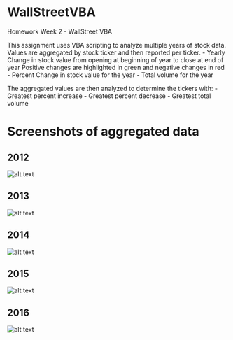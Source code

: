 # WallStreetVBA
Homework Week 2 - WallStreet VBA

This assignment uses VBA scripting to analyze multiple years of stock data.
Values are aggregated by stock ticker and then reported per ticker.
    - Yearly Change in stock value from opening at beginning of year to close at end of year
        Positive changes are highlighted in green and negative changes in red
    - Percent Change in stock value for the year
    - Total volume for the year

The aggregated values are then analyzed to determine the tickers with:
    - Greatest percent increase
    - Greatest percent decrease
    - Greatest total volume


# Screenshots of aggregated data 

## 2012 
![alt text](https://github.com/CriglerM/WallStreetVBA/images/sample1.png "2012 Analysis")

## 2013
![alt text](https://github.com/CriglerM/WallStreetVBA/images/sample2.png "2013 Analysis")

## 2014
![alt text](https://github.com/CriglerM/WallStreetVBA/images/sample3.png "2014 Analysis")

## 2015
![alt text](https://github.com/CriglerM/WallStreetVBA/images/sample4.png "2015 Analysis")

## 2016
![alt text](https://github.com/CriglerM/WallStreetVBA/images/sample5.png "2016 Analysis")


